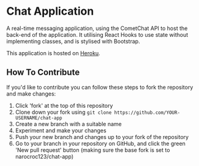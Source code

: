 # Chat Application

A real-time messaging application, using the CometChat API to host the back-end of the application. It utilising React Hooks to use state without implementing classes, and is stylised with Bootstrap.

This application is hosted on [Heroku](https://chat-app-hooks.herokuapp.com/).

## How To Contribute

If you'd like to contribute you can follow these steps to fork the repository and make changes:

1. Click 'fork' at the top of this repository
2. Clone down your fork using `git clone https://github.com/YOUR-USERNAME/chat-app`
3. Create a new branch with a suitable name
4. Experiment and make your changes
5. Push your new branch and changes up to your fork of the repository
6. Go to your branch in your repository on GitHub, and click the green 'New pull request' button (making sure the base fork is set to narocroc123/chat-app)
